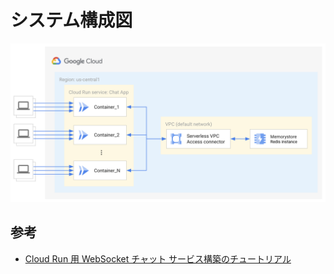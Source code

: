 # システム構成図

![websocket-redis-architecture](./images/websocket-redis-architecture.png)

## 参考

- [Cloud Run 用 WebSocket チャット サービス構築のチュートリアル](https://cloud.google.com/run/docs/tutorials/websockets)
